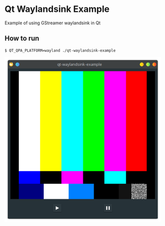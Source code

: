 # Qt Waylandsink Example

Example of using GStreamer waylandsink in Qt

## How to run

```shell
$ QT_QPA_PLATFORM=wayland ./qt-waylandsink-example
```

![](screenshot.png)